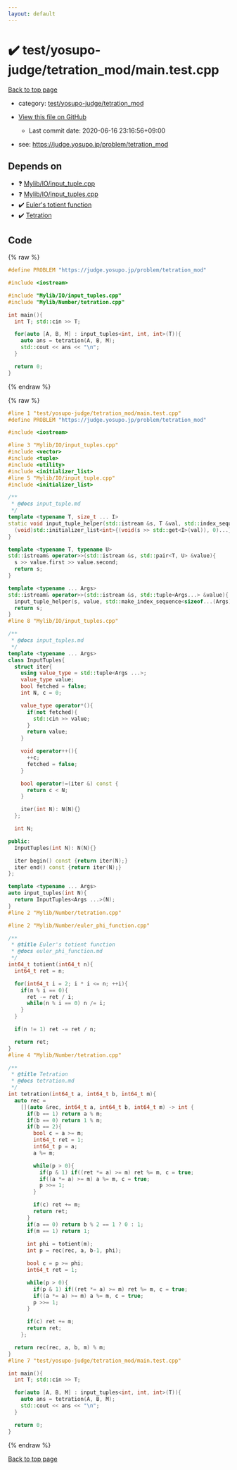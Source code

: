 ```yaml
---
layout: default
---
```


<!-- mathjax config similar to math.stackexchange -->
<script type="text/javascript" async
  src="https://cdnjs.cloudflare.com/ajax/libs/mathjax/2.7.5/MathJax.js?config=TeX-MML-AM_CHTML">
</script>
<script type="text/x-mathjax-config">
  MathJax.Hub.Config({
    TeX: { equationNumbers: { autoNumber: "AMS" }},
    tex2jax: {
      inlineMath: [ ['$','$'] ],
      processEscapes: true
    },
    "HTML-CSS": { matchFontHeight: false },
    displayAlign: "left",
    displayIndent: "2em"
  });
</script>

<script type="text/javascript" src="https://cdnjs.cloudflare.com/ajax/libs/jquery/3.4.1/jquery.min.js"></script>
<script src="https://cdn.jsdelivr.net/npm/jquery-balloon-js@1.1.2/jquery.balloon.min.js" integrity="sha256-ZEYs9VrgAeNuPvs15E39OsyOJaIkXEEt10fzxJ20+2I=" crossorigin="anonymous"></script>
<script type="text/javascript" src="../../../../assets/js/copy-button.js"></script>
<link rel="stylesheet" href="../../../../assets/css/copy-button.css" />


# :heavy_check_mark: test/yosupo-judge/tetration_mod/main.test.cpp

<a href="../../../../index.html">Back to top page</a>

* category: <a href="../../../../index.html#8d2eb885a99697d1d568e2fa6fb51db3">test/yosupo-judge/tetration_mod</a>
* <a href="{{ site.github.repository_url }}/blob/master/test/yosupo-judge/tetration_mod/main.test.cpp">View this file on GitHub</a>
    - Last commit date: 2020-06-16 23:16:56+09:00


* see: <a href="https://judge.yosupo.jp/problem/tetration_mod">https://judge.yosupo.jp/problem/tetration_mod</a>


## Depends on

* :question: <a href="../../../../library/Mylib/IO/input_tuple.cpp.html">Mylib/IO/input_tuple.cpp</a>
* :question: <a href="../../../../library/Mylib/IO/input_tuples.cpp.html">Mylib/IO/input_tuples.cpp</a>
* :heavy_check_mark: <a href="../../../../library/Mylib/Number/euler_phi_function.cpp.html">Euler's totient function</a>
* :heavy_check_mark: <a href="../../../../library/Mylib/Number/tetration.cpp.html">Tetration</a>


## Code

<a id="unbundled"></a>
{% raw %}
```cpp
#define PROBLEM "https://judge.yosupo.jp/problem/tetration_mod"

#include <iostream>

#include "Mylib/IO/input_tuples.cpp"
#include "Mylib/Number/tetration.cpp"

int main(){
  int T; std::cin >> T;

  for(auto [A, B, M] : input_tuples<int, int, int>(T)){
    auto ans = tetration(A, B, M);
    std::cout << ans << "\n";
  }

  return 0;
}

```
{% endraw %}

<a id="bundled"></a>
{% raw %}
```cpp
#line 1 "test/yosupo-judge/tetration_mod/main.test.cpp"
#define PROBLEM "https://judge.yosupo.jp/problem/tetration_mod"

#include <iostream>

#line 3 "Mylib/IO/input_tuples.cpp"
#include <vector>
#include <tuple>
#include <utility>
#include <initializer_list>
#line 5 "Mylib/IO/input_tuple.cpp"
#include <initializer_list>

/**
 * @docs input_tuple.md
 */
template <typename T, size_t ... I>
static void input_tuple_helper(std::istream &s, T &val, std::index_sequence<I...>){
  (void)std::initializer_list<int>{(void(s >> std::get<I>(val)), 0)...};
}

template <typename T, typename U>
std::istream& operator>>(std::istream &s, std::pair<T, U> &value){
  s >> value.first >> value.second;
  return s;
}

template <typename ... Args>
std::istream& operator>>(std::istream &s, std::tuple<Args...> &value){
  input_tuple_helper(s, value, std::make_index_sequence<sizeof...(Args)>());
  return s;
}
#line 8 "Mylib/IO/input_tuples.cpp"

/**
 * @docs input_tuples.md
 */
template <typename ... Args>
class InputTuples{
  struct iter{
    using value_type = std::tuple<Args ...>;
    value_type value;
    bool fetched = false;
    int N, c = 0;

    value_type operator*(){
      if(not fetched){
        std::cin >> value;
      }
      return value;
    }

    void operator++(){
      ++c;
      fetched = false;
    }

    bool operator!=(iter &) const {
      return c < N;
    }

    iter(int N): N(N){}
  };

  int N;

public:
  InputTuples(int N): N(N){}

  iter begin() const {return iter(N);}
  iter end() const {return iter(N);}
};

template <typename ... Args>
auto input_tuples(int N){
  return InputTuples<Args ...>(N);
}
#line 2 "Mylib/Number/tetration.cpp"

#line 2 "Mylib/Number/euler_phi_function.cpp"

/**
 * @title Euler's totient function
 * @docs euler_phi_function.md
 */
int64_t totient(int64_t n){
  int64_t ret = n;

  for(int64_t i = 2; i * i <= n; ++i){
    if(n % i == 0){
      ret -= ret / i;
      while(n % i == 0) n /= i;
    }
  }

  if(n != 1) ret -= ret / n;

  return ret;
}
#line 4 "Mylib/Number/tetration.cpp"

/**
 * @title Tetration
 * @docs tetration.md
 */
int tetration(int64_t a, int64_t b, int64_t m){
  auto rec =
    [](auto &rec, int64_t a, int64_t b, int64_t m) -> int {
      if(b == 1) return a % m;
      if(b == 0) return 1 % m;
      if(b == 2){
        bool c = a >= m;
        int64_t ret = 1;
        int64_t p = a;
        a %= m;

        while(p > 0){
          if(p & 1) if((ret *= a) >= m) ret %= m, c = true;
          if((a *= a) >= m) a %= m, c = true;
          p >>= 1;
        }

        if(c) ret += m;
        return ret;
      }
      if(a == 0) return b % 2 == 1 ? 0 : 1;
      if(m == 1) return 1;
      
      int phi = totient(m);
      int p = rec(rec, a, b-1, phi);

      bool c = p >= phi;
      int64_t ret = 1;

      while(p > 0){
        if(p & 1) if((ret *= a) >= m) ret %= m, c = true;
        if((a *= a) >= m) a %= m, c = true;
        p >>= 1;
      }

      if(c) ret += m;
      return ret;
    };

  return rec(rec, a, b, m) % m;
}
#line 7 "test/yosupo-judge/tetration_mod/main.test.cpp"

int main(){
  int T; std::cin >> T;

  for(auto [A, B, M] : input_tuples<int, int, int>(T)){
    auto ans = tetration(A, B, M);
    std::cout << ans << "\n";
  }

  return 0;
}

```
{% endraw %}

<a href="../../../../index.html">Back to top page</a>

